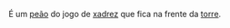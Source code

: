 É um [peão](_insight/2024/07/2024-07-06-Peão_xadrez.md) do jogo de [xadrez](api/2024/07/2024-07-06-Xadrez.md) que fica na frente da [torre](_insight/2024-07-06-Torre_xadrez.md).